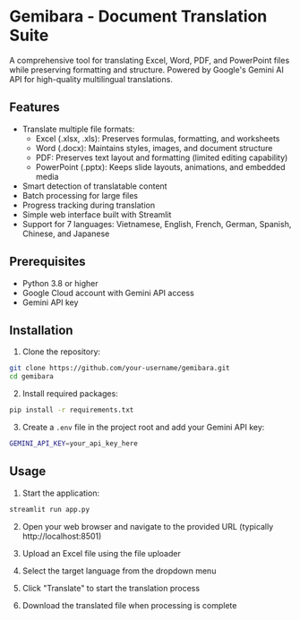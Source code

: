 # Gemibara - Document Translation Suite

A comprehensive tool for translating Excel, Word, PDF, and PowerPoint files while preserving formatting and structure. Powered by Google's Gemini AI API for high-quality multilingual translations.

## Features

- Translate multiple file formats:
  - Excel (.xlsx, .xls): Preserves formulas, formatting, and worksheets
  - Word (.docx): Maintains styles, images, and document structure
  - PDF: Preserves text layout and formatting (limited editing capability)
  - PowerPoint (.pptx): Keeps slide layouts, animations, and embedded media
- Smart detection of translatable content
- Batch processing for large files
- Progress tracking during translation
- Simple web interface built with Streamlit
- Support for 7 languages: Vietnamese, English, French, German, Spanish, Chinese, and Japanese

## Prerequisites

- Python 3.8 or higher
- Google Cloud account with Gemini API access
- Gemini API key

## Installation

1. Clone the repository:
```bash
git clone https://github.com/your-username/gemibara.git
cd gemibara
```

2. Install required packages:
```bash
pip install -r requirements.txt
```

3. Create a `.env` file in the project root and add your Gemini API key:
```bash
GEMINI_API_KEY=your_api_key_here
```

## Usage

1. Start the application:
```bash
streamlit run app.py
```

2. Open your web browser and navigate to the provided URL (typically http://localhost:8501)

3. Upload an Excel file using the file uploader

4. Select the target language from the dropdown menu

5. Click "Translate" to start the translation process

6. Download the translated file when processing is complete